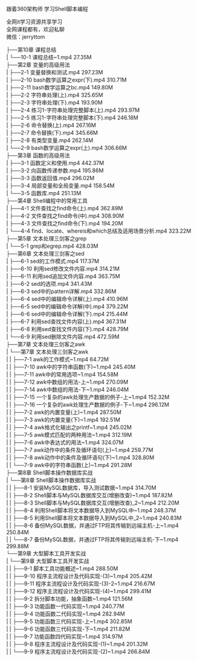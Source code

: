 跟着360架构师 学习Shell脚本编程

全网it学习资源共享学习<br>全网课程都有，欢迎私聊<br>微信：jerryttom<br>

├──第10章 课程总结<br> | └──10-1 课程总结~1.mp4 27.35M<br> ├──第2章 变量的高级用法<br> | ├──2-1 变量替换和测试.mp4 297.23M<br> | ├──2-10 bash数学运算之expr(下).mp4 310.71M<br> | ├──2-11 bash数学运算之bc.mp4 149.80M<br> | ├──2-2 字符串处理(上).mp4 325.65M<br> | ├──2-3 字符串处理(下).mp4 193.90M<br> | ├──2-4 练习1-字符串处理完整脚本(上).mp4 293.97M<br> | ├──2-5 练习1-字符串处理完整脚本(下).mp4 246.18M<br> | ├──2-6 命令替换(上).mp4 267.16M<br> | ├──2-7 命令替换(下).mp4 345.66M<br> | ├──2-8 有类型变量.mp4 262.14M<br> | └──2-9 bash数学运算之expr(上).mp4 306.66M<br> ├──第3章 函数的高级用法<br> | ├──3-1 函数定义和使用.mp4 442.37M<br> | ├──3-2 向函数传递参数.mp4 195.86M<br> | ├──3-3 函数返回值.mp4 296.02M<br> | ├──3-4 局部变量和全局变量.mp4 158.54M<br> | └──3-5 函数库.mp4 251.13M<br> ├──第4章 Shell编程中的常用工具<br> | ├──4-1 文件查找之find命令(上).mp4 362.89M<br> | ├──4-2 文件查找之find命令(中).mp4 308.90M<br> | ├──4-3 文件查找之find命令(下).mp4 194.20M<br> | └──4-4 find、locate、whereis和which总结及适用场景分析.mp4 323.22M<br> ├──第5章 文本处理三剑客之grep<br> | └──5-1 grep和egrep.mp4 428.03M<br> ├──第6章 文本处理三剑客之sed<br> | ├──6-1 sed的工作模式.mp4 117.37M<br> | ├──6-10 利用sed修改文件内容.mp4 314.21M<br> | ├──6-11 利用sed追加文件内容.mp4 363.75M<br> | ├──6-2 sed的选项.mp4 341.43M<br> | ├──6-3 sed中的pattern详解.mp4 332.86M<br> | ├──6-4 sed中的编辑命令详解(上).mp4 410.96M<br> | ├──6-5 sed中的编辑命令详解(中).mp4 379.22M<br> | ├──6-6 sed中的编辑命令详解(下).mp4 215.44M<br> | ├──6-7 利用sed查找文件内容(上).mp4 367.31M<br> | ├──6-8 利用sed查找文件内容(下).mp4 428.79M<br> | └──6-9 利用sed删除文件内容.mp4 472.59M<br> ├──第7章 文本处理三剑客之awk<br> | └──第7章 文本处理三剑客之awk<br> | | ├──7-1 awk的工作模式~1.mp4 64.72M<br> | | ├──7-10 awk中的字符串函数(下)~1.mp4 245.40M<br> | | ├──7-11 awk中的常用选项~1.mp4 154.58M<br> | | ├──7-12 awk中数组的用法-上~1.mp4 270.09M<br> | | ├──7-14 awk中数组的用法-下~1.mp4 246.04M<br> | | ├──7-15 一个复杂的awk处理生产数据的例子-上~1.mp4 152.32M<br> | | ├──7-16 一个复杂的awk处理生产数据的例子-下~1.mp4 296.12M<br> | | ├──7-2 awk的内置变量(上)~1.mp4 287.50M<br> | | ├──7-3 awk的内置变量(下)~1.mp4 192.51M<br> | | ├──7-4 awk格式化输出之printf~1.mp4 245.02M<br> | | ├──7-5 awk模式匹配的两种用法~1.mp4 312.19M<br> | | ├──7-6 awk中表达式的用法~1.mp4 324.07M<br> | | ├──7-7 awk动作中的条件及循环语句(上)~1.mp4 259.77M<br> | | ├──7-8 awk动作中的条件及循环语句(下)~1.mp4 328.80M<br> | | └──7-9 awk中的字符串函数(上)~1.mp4 291.28M<br> ├──第8章 Shell脚本操作数据库实战<br> | └──第8章 Shell脚本操作数据库实战<br> | | ├──8-1 安装MySQL数据库，导入测试数据~1.mp4 314.70M<br> | | ├──8-2 Shell脚本与MySQL数据库交互(增删改查)~1.mp4 187.82M<br> | | ├──8-3 Shell脚本与MySQL数据库交互(增删改查)_2~1.mp4 212.20M<br> | | ├──8-4 利用Shell脚本将文本数据导入到MySQL中~1.mp4 248.37M<br> | | ├──8-5 利用Shell脚本将文本数据导入到MySQL中_2~1.mp4 240.83M<br> | | ├──8-6 备份MySQL数据，并通过FTP将其传输到远端主机-上~1.mp4 250.84M<br> | | └──8-7 备份MySQL数据，并通过FTP将其传输到远端主机-下~1.mp4 299.88M<br> └──第9章 大型脚本工具开发实战<br> | └──第9章 大型脚本工具开发实战<br> | | ├──9-1 脚本工具功能概述~1.mp4 288.50M<br> | | ├──9-10 程序主流程设计及代码实现-(3)~1.mp4 205.42M<br> | | ├──9-11 程序主流程设计及代码实现-(3)-2~1.mp4 216.67M<br> | | ├──9-12 程序主流程设计及代码实现-(4)~1.mp4 299.41M<br> | | ├──9-2 拆分脚本功能，抽象函数~1.mp4 121.56M<br> | | ├──9-3 功能函数一代码实现~1.mp4 240.77M<br> | | ├──9-4 功能函数二代码实现~1.mp4 282.94M<br> | | ├──9-5 功能函数三代码实现-上~1.mp4 302.85M<br> | | ├──9-6 功能函数三代码实现-下~1.mp4 211.82M<br> | | ├──9-7 功能函数四代码实现~1.mp4 314.97M<br> | | ├──9-8 程序主流程设计及代码实现-(1)~1.mp4 201.32M<br> | | └──9-9 程序主流程设计及代码实现-(2)~1.mp4 266.84M